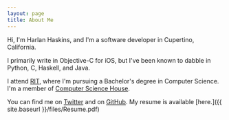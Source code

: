 ```yaml
---
layout: page
title: About Me
---
```


Hi, I'm Harlan Haskins, and I'm a software developer in Cupertino, California.

I primarily write in Objective-C for iOS, but I've been known to dabble in
Python, C, Haskell, and Java.

I attend [RIT](http://www.rit.edu), where I'm pursuing a Bachelor's 
degree in Computer Science. I'm a member of
[Computer Science House](http://csh.rit.edu).

You can find me on [Twitter](http://twitter.com/harlanhaskins) and on 
[GitHub](http://github.com/harlanhaskins). My resume is available 
[here.]({{ site.baseurl }}/files/Resume.pdf)

